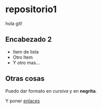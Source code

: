 # repositorio1
hola git!

## Encabezado 2

- Item de lista 
- Otro Item
- Y otro mas...


## Otras cosas

Puedo dar formato en *cursiva* y en **negrita**.

Y poner [enlaces](http://gregoriofer.com)
